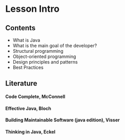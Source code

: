 # Lesson Intro

## Contents
 + What is Java
 + What is the main goal of the developer?
 + Structural programming
 + Object-oriented programming
 + Design principles and patterns
 + Best Practices 

## Literature
#### Code Complete, McConnell
#### Effective Java, Bloch
#### Building Maintainable Software (java edition), Visser
#### Thinking in Java, Eckel
